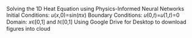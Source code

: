 Solving the 1D Heat Equation using Physics-Informed Neural Networks
Initial Conditions: 𝑢(𝑥,0)=sin(𝜋𝑥)
Boundary Conditions: 𝑢(0,𝑡)=𝑢(1,𝑡)=0
Domain: 𝑥∈[0,1]  and 𝑡∈[0,1]
Using Google Drive for Desktop to download figures into cloud
